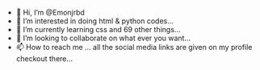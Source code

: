 - 👋 Hi, I’m @Emonjrbd
- 👀 I’m interested in doing html & python codes...
- 🌱 I’m currently learning css and 69 other things...
- 💞️ I’m looking to collaborate on what ever you want...
- 📫 How to reach me ...
  all the social media links are given on my profile checkout there...

<!---
Emonjrbd/Emonjrbd is a ✨ special ✨ repository because its `README.md` (this file) appears on your GitHub profile.
You can click the Preview link to take a look at your changes.
--->
